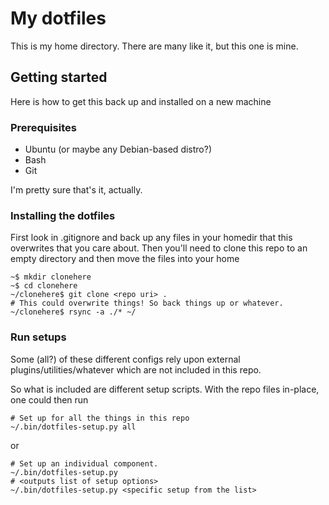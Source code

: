 # My dotfiles

This is my home directory. There are many like it, but this one is mine.

## Getting started

Here is how to get this back up and installed on a new machine

### Prerequisites

* Ubuntu (or maybe any Debian-based distro?)
* Bash
* Git

I'm pretty sure that's it, actually.

### Installing the dotfiles

First look in .gitignore and back up any files in your homedir that this overwrites that you care about.
Then you'll need to clone this repo to an empty directory and then move the files into your home

```
~$ mkdir clonehere
~$ cd clonehere
~/clonehere$ git clone <repo uri> .
# This could overwrite things! So back things up or whatever.
~/clonehere$ rsync -a ./* ~/
```

### Run setups

Some (all?) of these different configs rely upon external plugins/utilities/whatever which are not included in this repo.

So what is included are different setup scripts. With the repo files in-place, one could then run
```
# Set up for all the things in this repo
~/.bin/dotfiles-setup.py all
```
or
```
# Set up an individual component.
~/.bin/dotfiles-setup.py
# <outputs list of setup options>
~/.bin/dotfiles-setup.py <specific setup from the list>
```
